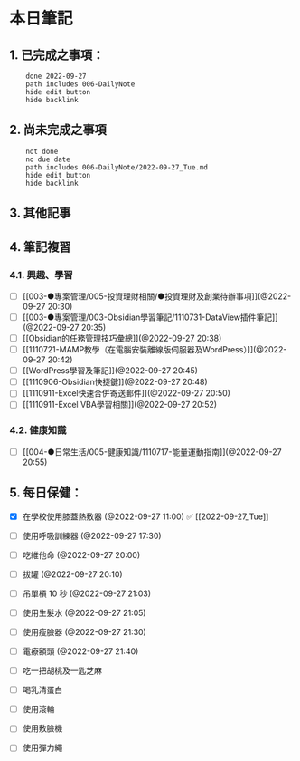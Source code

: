 
# 本日筆記

## 1. 已完成之事項：
```tasks
	done 2022-09-27
	path includes 006-DailyNote
	hide edit button 
	hide backlink
```

## 2. 尚未完成之事項
```tasks
	not done
	no due date
	path includes 006-DailyNote/2022-09-27_Tue.md
	hide edit button 
	hide backlink
```

## 3. 其他記事

## 4. 筆記複習
### 4.1. 興趣、學習
- [ ] [[003-●專案管理/005-投資理財相關/●投資理財及創業待辦事項]](@2022-09-27 20:30)
- [ ] [[003-●專案管理/003-Obsidian學習筆記/1110731-DataView插件筆記]](@2022-09-27 20:35)
- [ ] [[Obsidian的任務管理技巧彙總]](@2022-09-27 20:38)
- [ ] [[1110721-MAMP教學（在電腦安裝離線版伺服器及WordPress）]](@2022-09-27 20:42)
- [ ] [[WordPress學習及筆記]](@2022-09-27 20:45)
- [ ] [[1110906-Obsidian快捷鍵]](@2022-09-27 20:48)
- [ ] [[1110911-Excel快速合併寄送郵件]](@2022-09-27 20:50)
- [ ] [[1110911-Excel VBA學習相關]](@2022-09-27 20:52)

### 4.2. 健康知識
- [ ] [[004-●日常生活/005-健康知識/1110717-能量運動指南]](@2022-09-27 20:55)

## 5. 每日保健：
- [x] 在學校使用膝蓋熱敷器 (@2022-09-27 11:00) ✅ [[2022-09-27_Tue]] 
- [ ] 使用呼吸訓練器 (@2022-09-27 17:30)
- [ ] 吃維他命 (@2022-09-27 20:00)
- [ ] 拔罐 (@2022-09-27 20:10)
- [ ] 吊單槓 10 秒 (@2022-09-27 21:03)
- [ ] 使用生髮水 (@2022-09-27 21:05)
- [ ] 使用瘦臉器 (@2022-09-27 21:30)
- [ ] 電療額頭 (@2022-09-27 21:40)
- [ ] 吃一把胡桃及一匙芝麻
- [ ] 喝乳清蛋白
- [ ] 使用滾輪
- [ ] 使用敷臉機
- [ ] 使用彈力繩


